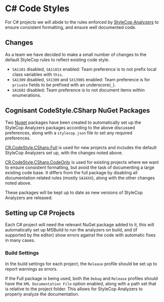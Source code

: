 # C# Code Styles

For C# projects we will abide to the rules enforced by [StyleCop Analyzers](https://github.com/DotNetAnalyzers/StyleCopAnalyzers) to ensure consistent formatting, and ensure well documented code.

## Changes

As a team we have decided to make a small number of changes to the default StyleCop rules to reflect existing code style.

- `SA1101` disabled, `SA1101X` enabled: Team preference is to not prefix local class variables with `this`.
- `SA1309` disabled, `SX1309` and `SX1390S` enabled: Team preference is for `private` fields to be prefixed with an underscore(`_`).
- `SA1602` disabled: Team preference is to not document items within enumerations.

## Cognisant CodeStyle.CSharp NuGet Packages

Two [Nuget](https://www.nuget.org) packages have been created to automatically set up the StyleCop Analyzers packages according to the above discussed preferences, along with a `stylecop.json` file to set any required preferences.

[CR.CodeStyle.CSharp.Full](https://www.nuget.org/packages/CR.CodeStyle.CSharp.Full/) is used for new projects and includes the default StyleCop Analyzers set up, with the changes noted above.

[CR.CodeStyle.CSharp.CodeOnly](https://www.nuget.org/packages/CR.CodeStyle.CSharp.CodeOnly/) is used for existing projects where we want to ensure consistent formatting, but avoid the task of documenting a large existing code base. It differs from the full package by disabling all documentation related rules (mostly `SA16XX`), along with the other changes noted above.

These packages will be kept up to date as new versions of StyleCop Analyzers are released.

## Setting up C# Projects

Each C# project will need the relevant NuGet package added to it, this will automatically set up MSBuild to run the analyzers on build, and (if supported by the editor) show errors against the code with automatic fixes in many cases.

### Build Settings

In the build settings for each project, the `Release` profile should be set up to report warnings as errors.

If the Full package is being used, both the `Debug` and `Release` profiles should have the `XML Documentation File` option enabled, along with a path set that is relative to the project folder. This allows for StyleCop Analyzers to properly analyze the documentation.
